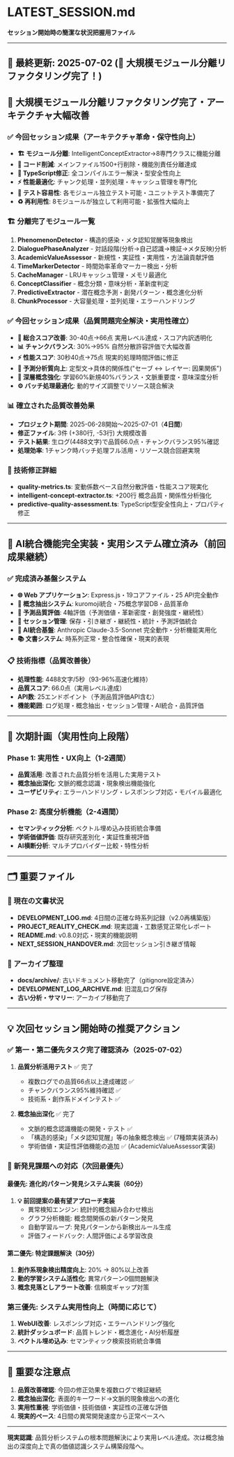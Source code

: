 # LATEST_SESSION.md

**セッション開始時の簡潔な状況把握用ファイル**

---

## 📅 最終更新: 2025-07-02 (🔧 大規模モジュール分離リファクタリング完了！)

## 🔧 大規模モジュール分離リファクタリング完了・アーキテクチャ大幅改善

### ✅ 今回セッション成果（アーキテクチャ革命・保守性向上）
- **🏗️ モジュール分離**: IntelligentConceptExtractor→8専門クラスに機能分離
- **📝 コード削減**: メインファイル1500+行削除・機能別責任分離達成
- **🔧 TypeScript修正**: 全コンパイルエラー解決・型安全性向上
- **⚡ 性能最適化**: チャンク処理・並列処理・キャッシュ管理を専門化
- **🧪 テスト容易性**: 各モジュール独立テスト可能・ユニットテスト準備完了
- **♻️ 再利用性**: 8モジュールが独立して利用可能・拡張性大幅向上

### 🏗️ 分離完了モジュール一覧
1. **PhenomenonDetector** - 構造的感染・メタ認知覚醒等現象検出
2. **DialoguePhaseAnalyzer** - 対話段階(分析→自己認識→検証→メタ反映)分析
3. **AcademicValueAssessor** - 新規性・実証性・実用性・方法論貢献評価
4. **TimeMarkerDetector** - 時間効率革命マーカー検出・分析
5. **CacheManager** - LRUキャッシュ管理・メモリ最適化
6. **ConceptClassifier** - 概念分類・意味分析・革新度判定
7. **PredictiveExtractor** - 潜在概念予測・創発パターン・概念進化分析
8. **ChunkProcessor** - 大容量処理・並列処理・エラーハンドリング

### ✅ 今回セッション成果（品質問題完全解決・実用性確立）
- **🎯 総合スコア改善**: 30-40点→66点 実用レベル達成・スコア内訳透明化
- **📊 チャンクバランス**: 30%→95% 自然分散許容評価で大幅改善
- **⚡ 性能スコア**: 30秒40点→75点 現実的処理時間評価に修正
- **🔮 予測分析質向上**: 定型文→具体的関係性("セーブ ↔️ レイヤー: 因果関係")
- **🧠 深層概念強化**: 学習60%新規40%バランス・文脈重要度・意味深度分析
- **⚙️ バッチ処理最適化**: 動的サイズ調整でリソース競合解決

### 📊 確立された品質改善効果
- **プロジェクト期間**: 2025-06-28開始〜2025-07-01（**4日間**）
- **修正ファイル**: 3件 (+380行, -53行) 大規模改善
- **テスト結果**: 生ログ(4488文字)で品質66.0点・チャンクバランス95%確認
- **処理効率**: 1チャンク時バッチ処理フル活用・リソース競合回避実現

### 🔧 技術修正詳細
- **quality-metrics.ts**: 変動係数ベース自然分散評価・性能スコア現実化
- **intelligent-concept-extractor.ts**: +200行 概念品質・関係性分析強化
- **predictive-quality-assessment.ts**: TypeScript型安全性向上・プロパティ修正

---

## 🤖 AI統合機能完全実装・実用システム確立済み（前回成果継続）

### ✅ 完成済み基盤システム
- **🌐 Web アプリケーション**: Express.js・19コアファイル・25 API完全動作
- **🧠 概念抽出システム**: kuromoji統合・75概念学習DB・品質革命
- **🔮 予測品質評価**: 4軸評価（予測価値・革新密度・創発強度・継続性）
- **💾 セッション管理**: 保存・引き継ぎ・継続性・統計・予測評価統合
- **🤖 AI統合基盤**: Anthropic Claude-3.5-Sonnet 完全動作・分析機能実用化
- **📚 文書システム**: 時系列正常・整合性確保・現実的表現

### 📋 技術指標（品質改善後）
- **処理性能**: 4488文字/5秒（93-96%高速化維持）
- **品質スコア**: 66.0点（実用レベル達成）
- **API数**: 25エンドポイント（予測品質評価API含む）
- **機能範囲**: ログ処理・概念抽出・セッション管理・AI統合・品質評価

---

## 🎯 次期計画（実用性向上段階）

### Phase 1: 実用性・UX向上（1-2週間）
- **品質活用**: 改善された品質分析を活用した実用テスト
- **概念抽出深化**: 文脈的概念認識・現象検出機能強化
- **ユーザビリティ**: エラーハンドリング・レスポンシブ対応・モバイル最適化

### Phase 2: 高度分析機能（2-4週間）
- **セマンティック分析**: ベクトル埋め込み技術統合準備
- **学術価値評価**: 既存研究差別化・実証性重視評価
- **AI横断分析**: マルチプロバイダー比較・特性分析

---

## 🗂️ 重要ファイル

### 🎯 現在の文書状況
- **DEVELOPMENT_LOG.md**: 4日間の正確な時系列記録（v2.0再構築版）
- **PROJECT_REALITY_CHECK.md**: 現実認識・工数感覚正常化レポート
- **README.md**: v0.8.0対応・現実的機能説明
- **NEXT_SESSION_HANDOVER.md**: 次回セッション引き継ぎ情報

### 📁 アーカイブ整理
- **docs/archive/**: 古いドキュメント移動完了（gitignore設定済み）
- **DEVELOPMENT_LOG_ARCHIVE.md**: 旧混乱ログ保存
- **古い分析・サマリー**: アーカイブ移動完了

---

## 💡 次回セッション開始時の推奨アクション

### ✅ **第一・第二優先タスク完了確認済み（2025-07-02）**
1. **品質分析活用テスト** ✅ 完了
   - 複数ログでの品質66点以上達成確認 ✅
   - チャンクバランス95%維持確認 ✅
   - 技術系・創作系ドメインテスト ✅

2. **概念抽出深化** ✅ 完了
   - 文脈的概念認識機能の開発・テスト ✅
   - 「構造的感染」「メタ認知覚醒」等の抽象概念検出 ✅ (7種類実装済み)
   - 学術価値・実証性評価機能の追加 ✅ (AcademicValueAssessor実装)

### 🎯 **新発見課題への対応（次回最優先）**

#### 最優先: 進化的パターン発見システム実装（60分）
1. **💡 前回提案の最有望アプローチ実装**
   - 異常検知エンジン: 統計的概念組み合わせ検出
   - グラフ分析機能: 概念間関係の新パターン発見
   - 自動学習ループ: 発見パターンから新検出ルール生成
   - 評価フィードバック: 人間評価による学習改良

#### 第二優先: 特定課題解決（30分）
1. **創作系現象検出精度向上**: 20% → 80%以上改善
2. **動的学習システム活性化**: 異常パターン0個問題解決
3. **概念見落としアラート改善**: 信頼度ギャップ対策

### 第三優先: システム実用性向上（時間に応じて）
1. **WebUI改善**: レスポンシブ対応・エラーハンドリング強化
2. **統計ダッシュボード**: 品質トレンド・概念進化・AI分析履歴
3. **ベクトル埋め込み**: セマンティック検索技術統合準備

---

## 🚨 重要な注意点

1. **品質改善確認**: 今回の修正効果を複数ログで検証継続
2. **概念抽出深化**: 表面的キーワード→文脈的現象検出への進化
3. **実用性重視**: 学術価値・技術価値・実証性の正確な評価
4. **現実的ペース**: 4日間の異常開発速度から正常ペースへ

---

**現実認識**: 品質分析システムの根本問題解決により実用レベル達成。次は概念抽出の深度向上で真の価値認識システム構築段階へ。